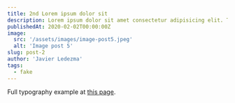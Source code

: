 ```yaml
---
title: 2nd Lorem ipsum dolor sit
description: Lorem ipsum dolor sit amet consectetur adipisicing elit. Tenetur vero esse non molestias eos excepturi.
publishedAt: 2020-02-02T00:00:00Z
image:
  src: '/assets/images/image-post5.jpeg'
  alt: 'Image post 5'
slug: post-2
author: 'Javier Ledezma'
tags:
  - fake
---
```


Full typography example at [this page](./sixth-post/).
